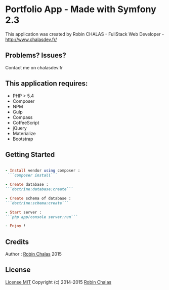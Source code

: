 Portfolio App - Made with Symfony 2.3
================

This application was created by Robin CHALAS - FullStack Web Developer -  http://www.chalasdev.fr/

Problems? Issues?
--------------

Contact me on chalasdev.fr

This application requires:
-------------

- PHP > 5.4
- Composer
- NPM
- Gulp
- Compass
- CoffeeScript
- jQuery
- Materialize
- Bootstrap

Getting Started
---------------

```ruby

- Install vendor using composer :
 ```composer install```

- Create database :
```doctrine:database:create```

- Create schema of database :
```doctrine:schema:create```

- Start server :
```php app/console server:run```

- Enjoy !


```
Credits
-------

Author : [Robin Chalas](http://www.chalasdev.fr/) 2015

License
-------

[License MIT](http://opensource.org/licenses/MIT)
Copyright (c) 2014-2015 [Robin Chalas](http://www.chaladev.fr/)
